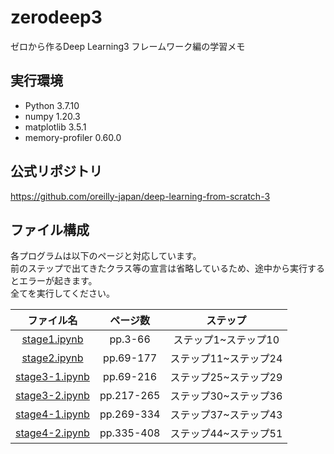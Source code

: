 # zerodeep3

ゼロから作るDeep Learning3 フレームワーク編の学習メモ
<br>

## 実行環境
- Python 3.7.10
- numpy 1.20.3
- matplotlib 3.5.1
- memory-profiler 0.60.0

## 公式リポジトリ
https://github.com/oreilly-japan/deep-learning-from-scratch-3
<br>

## ファイル構成
各プログラムは以下のページと対応しています。<br>
前のステップで出てきたクラス等の宣言は省略しているため、途中から実行するとエラーが起きます。<br>
全てを実行してください。<br>


|ファイル名|ページ数|ステップ|
|:--:|:--:|:--:|
|[stage1.ipynb](/stage1.ipynb)|pp.3-66|ステップ1~ステップ10|
|[stage2.ipynb](/stage2.ipynb)|pp.69-177|ステップ11~ステップ24|
|[stage3-1.ipynb](/stage3-1.ipynb)|pp.69-216|ステップ25~ステップ29|
|[stage3-2.ipynb](/stage3-2.ipynb)|pp.217-265|ステップ30~ステップ36|
|[stage4-1.ipynb](/stage4-1.ipynb)|pp.269-334|ステップ37~ステップ43|
|[stage4-2.ipynb](/stage4-2.ipynb)|pp.335-408|ステップ44~ステップ51|
